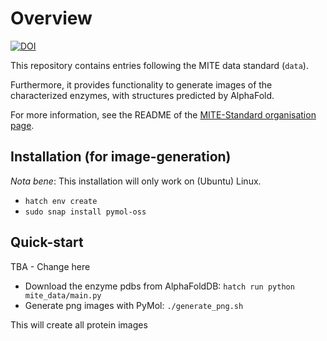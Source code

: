 # Overview

[![DOI](https://zenodo.org/badge/834042284.svg)](https://zenodo.org/doi/10.5281/zenodo.13294303)

This repository contains entries following the MITE data standard (`data`).

Furthermore, it provides functionality to generate images of the characterized enzymes, with structures predicted by AlphaFold.

For more information, see the README of the [MITE-Standard organisation page](https://github.com/mite-standard).

## Installation (for image-generation)

*Nota bene*: This installation will only work on (Ubuntu) Linux.

- `hatch env create`
- `sudo snap install pymol-oss`

## Quick-start

TBA - Change here


- Download the enzyme pdbs from AlphaFoldDB: `hatch run python mite_data/main.py`
- Generate png images with PyMol: `./generate_png.sh`

This will create all protein images
